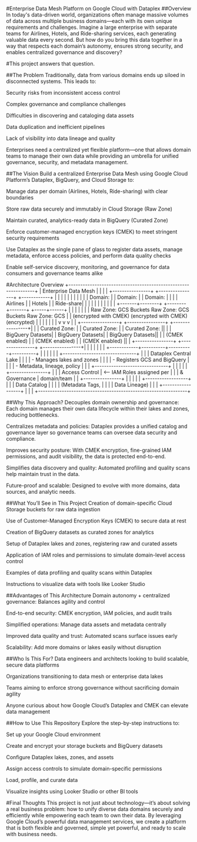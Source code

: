 #Enterprise Data Mesh Platform on Google Cloud with Dataplex
##Overview
In today's data-driven world, organizations often manage massive volumes of data across multiple business domains—each with its own unique requirements and challenges. Imagine a large enterprise with separate teams for Airlines, Hotels, and Ride-sharing services, each generating valuable data every second. But how do you bring this data together in a way that respects each domain’s autonomy, ensures strong security, and enables centralized governance and discovery?

#This project answers that question.

##The Problem
Traditionally, data from various domains ends up siloed in disconnected systems. This leads to:

Security risks from inconsistent access control

Complex governance and compliance challenges

Difficulties in discovering and cataloging data assets

Data duplication and inefficient pipelines

Lack of visibility into data lineage and quality

Enterprises need a centralized yet flexible platform—one that allows domain teams to manage their own data while providing an umbrella for unified governance, security, and metadata management.

##The Vision
Build a centralized Enterprise Data Mesh using Google Cloud Platform’s Dataplex, BigQuery, and Cloud Storage to:

Manage data per domain (Airlines, Hotels, Ride-sharing) with clear boundaries

Store raw data securely and immutably in Cloud Storage (Raw Zone)

Maintain curated, analytics-ready data in BigQuery (Curated Zone)

Enforce customer-managed encryption keys (CMEK) to meet stringent security requirements

Use Dataplex as the single pane of glass to register data assets, manage metadata, enforce access policies, and perform data quality checks

Enable self-service discovery, monitoring, and governance for data consumers and governance teams alike

#Architecture Overview
+---------------------------------------------------------------+
|                      Enterprise Data Mesh                     |
|                                                               |
|  +----------------+     +----------------+     +------------+ |
|  |                |     |                |     |            | |
|  |  Domain:       |     |  Domain:       |     |  Domain:   | |
|  |  Airlines      |     |  Hotels        |     |  Ride-share| |
|  |                |     |                |     |            | |
|  +-------+--------+     +--------+-------+     +-----+------+ |
|          |                       |                     |      |
|  Raw Zone: GCS Buckets   Raw Zone: GCS Buckets  Raw Zone: GCS   |
|  (encrypted with CMEK)   (encrypted with CMEK)   (encrypted)    |
|          |                       |                     |      |
|          v                       v                     v      |
| +----------------+      +----------------+    +----------------+|
| | Curated Zone:  |      | Curated Zone:  |    | Curated Zone:   ||
| | BigQuery Datasets|    | BigQuery Datasets|  | BigQuery Datasets||
| |  (CMEK enabled)  |    |  (CMEK enabled) |   |  (CMEK enabled)  ||
| +----------------+      +----------------+    +----------------+|
|          |                       |                     |      |
|          +------------+----------+----------+----------+      |
|                       |                     |                     |
|             +-------------------------------+                   |
|             |        Dataplex Central Lake  |                   |
|             |  - Manages lakes and zones    |                   |
|             |  - Registers GCS and BigQuery |                   |
|             |  - Metadata, lineage, policy |                   |
|             +-------------------------------+                   |
|                       |                                         |
|                +----------------+                               |
|                | Access Control |  <-- IAM Roles assigned per   |
|                | & Governance   |      domain/team             |
|                +----------------+                               |
|                       |                                         |
|               +------------------+                              |
|               |  Data Catalog    |                              |
|               | (Metadata Tags,  |                              |
|               |  Data Lineage)   |                              |
|               +------------------+                              |
|                                                               |
+---------------------------------------------------------------+



##Why This Approach?
Decouples domain ownership and governance: Each domain manages their own data lifecycle within their lakes and zones, reducing bottlenecks.

Centralizes metadata and policies: Dataplex provides a unified catalog and governance layer so governance teams can oversee data security and compliance.

Improves security posture: With CMEK encryption, fine-grained IAM permissions, and audit visibility, the data is protected end-to-end.

Simplifies data discovery and quality: Automated profiling and quality scans help maintain trust in the data.

Future-proof and scalable: Designed to evolve with more domains, data sources, and analytic needs.

##What You’ll See in This Project
Creation of domain-specific Cloud Storage buckets for raw data ingestion

Use of Customer-Managed Encryption Keys (CMEK) to secure data at rest

Creation of BigQuery datasets as curated zones for analytics

Setup of Dataplex lakes and zones, registering raw and curated assets

Application of IAM roles and permissions to simulate domain-level access control

Examples of data profiling and quality scans within Dataplex

Instructions to visualize data with tools like Looker Studio

##Advantages of This Architecture
Domain autonomy + centralized governance: Balances agility and control

End-to-end security: CMEK encryption, IAM policies, and audit trails

Simplified operations: Manage data assets and metadata centrally

Improved data quality and trust: Automated scans surface issues early

Scalability: Add more domains or lakes easily without disruption

##Who Is This For?
Data engineers and architects looking to build scalable, secure data platforms

Organizations transitioning to data mesh or enterprise data lakes

Teams aiming to enforce strong governance without sacrificing domain agility

Anyone curious about how Google Cloud’s Dataplex and CMEK can elevate data management

##How to Use This Repository
Explore the step-by-step instructions to:

Set up your Google Cloud environment

Create and encrypt your storage buckets and BigQuery datasets

Configure Dataplex lakes, zones, and assets

Assign access controls to simulate domain-specific permissions

Load, profile, and curate data

Visualize insights using Looker Studio or other BI tools

#Final Thoughts
This project is not just about technology—it’s about solving a real business problem: how to unify diverse data domains securely and efficiently while empowering each team to own their data. By leveraging Google Cloud’s powerful data management services, we create a platform that is both flexible and governed, simple yet powerful, and ready to scale with business needs.
